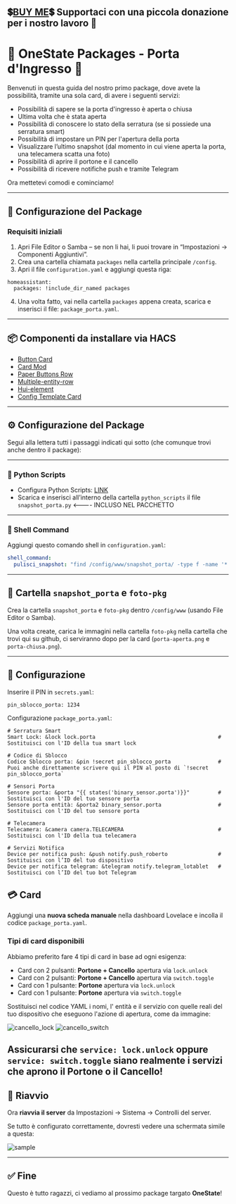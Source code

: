 ## 💲[BUY ME](https://stateforge.gumroad.com/l/PackagePortaIngresso?_gl=1*55npor*_ga*NjQxMDYzMS4xNzQ0NzE0NzIw*_ga_6LJN6D94N6*MTc0NDcxNDcxOS4xLjEuMTc0NDcxNTkzNi4wLjAuMA)💲 Supportaci con una piccola donazione per i nostro lavoro 🩷


# 🚪 OneState Packages - Porta d'Ingresso 🚪

Benvenuti in questa guida del nostro primo package, dove avete la possibilità, tramite una sola card, di avere i seguenti servizi:

- Possibilità di sapere se la porta d'ingresso è aperta o chiusa  
- Ultima volta che è stata aperta  
- Possibilità di conoscere lo stato della serratura (se si possiede una serratura smart)  
- Possibilità di impostare un PIN per l'apertura della porta  
- Visualizzare l’ultimo snapshot (dal momento in cui viene aperta la porta, una telecamera scatta una foto)  
- Possibilità di aprire il portone e il cancello  
- Possibilità di ricevere notifiche push e tramite Telegram  

Ora mettetevi comodi e cominciamo!

---

## 🔧 Configurazione del Package

### Requisiti iniziali

1. Apri File Editor o Samba – se non li hai, li puoi trovare in “Impostazioni → Componenti Aggiuntivi”.
2. Crea una cartella chiamata `packages` nella cartella principale `/config`.
3. Apri il file `configuration.yaml` e aggiungi questa riga:

```
homeassistant:
  packages: !include_dir_named packages
```

4. Una volta fatto, vai nella cartella `packages` appena creata, scarica e inserisci il file: `package_porta.yaml`.

---

## 📦 Componenti da installare via HACS

- [Button Card](https://github.com/custom-cards/button-card)
- [Card Mod](https://github.com/thomasloven/lovelace-card-mod) 
- [Paper Buttons Row](https://github.com/jcwillox/lovelace-paper-buttons-row)
- [Multiple-entity-row](https://github.com/benct/lovelace-multiple-entity-row)
- [Hui-element](https://github.com/thomasloven/lovelace-hui-element)
- [Config Template Card](https://github.com/iantrich/config-template-card)

---

## ⚙️ Configurazione del Package

Segui alla lettera tutti i passaggi indicati qui sotto (che comunque trovi anche dentro il package):

---

### 🐍 Python Scripts

- Configura Python Scripts: [LINK](https://www.home-assistant.io/integrations/python_script/)
- Scarica e inserisci all’interno della cartella `python_scripts` il file `snapshot_porta.py` <---- INCLUSO NEL PACCHETTO

---

### 🐚 Shell Command

Aggiungi questo comando shell in `configuration.yaml`:

```yaml
shell_command:
  pulisci_snapshot: "find /config/www/snapshot_porta/ -type f -name '*.jpg' -delete"
```

---


## 📁 Cartella `snapshot_porta` e `foto-pkg`

Crea la cartella `snapshot_porta` e `foto-pkg` dentro `/config/www` (usando File Editor o Samba).

Una volta create, carica le immagini nella cartella `foto-pkg` nella cartella che trovi qui su github, ci serviranno dopo per la card (`porta-aperta.png` e `porta-chiusa.png`).



---

## 🧠 Configurazione

Inserire il PIN in `secrets.yaml`:

```
pin_sblocco_porta: 1234
```
Configurazione `package_porta.yaml`: 
```
# Serratura Smart
Smart Lock: &lock lock.porta                                       # Sostituisci con l'ID della tua smart lock

# Codice di Sblocco
Codice Sblocco porta: &pin !secret pin_sblocco_porta               # Puoi anche direttamente scrivere qui il PIN al posto di `!secret pin_sblocco_porta`                           

# Sensori Porta
Sensore porta: &porta "{{ states('binary_sensor.porta')}}"         # Sostituisci con l'ID del tuo sensore porta
Sensore porta entità: &porta2 binary_sensor.porta                  # Sostituisci con l'ID del tuo sensore porta

# Telecamera
Telecamera: &camera camera.TELECAMERA                              # Sostituisci con l'ID della tua telecamera

# Servizi Notifica
Device per notifica push: &push notify.push_roberto                # Sostituisci con l’ID del tuo dispositivo
Device per notifica telegram: &telegram notify.telegram_lotablet   # Sostituisci con l’ID del tuo bot Telegram
```

## 💳 Card

Aggiungi una **nuova scheda manuale** nella dashboard Lovelace e incolla il codice `package_porta.yaml`.

### Tipi di card disponibili

Abbiamo preferito fare 4 tipi di card in base ad ogni esigenza:

- Card con 2 pulsanti: **Portone + Cancello** apertura via `lock.unlock`
- Card con 2 pulsanti: **Portone + Cancello** apertura via `switch.toggle` 
- Card con 1 pulsante: **Portone** apertura via `lock.unlock` 
- Card con 1 pulsante: **Portone** apertura via `switch.toggle`

Sostituisci nel codice YAML i nomi, l' entità e il servizio con quelle reali del tuo dispositivo che eseguono l'azione di apertura, come da immagine:

![cancello_lock](https://github.com/OneStatePackages/ha-package-porta-ingresso/blob/main/samples/cancello_lock.gif) 
![cancello_switch](https://github.com/OneStatePackages/ha-package-porta-ingresso/blob/main/samples/cancello_switch.gif)

Assicurarsi che `service: lock.unlock` oppure `service: switch.toggle` siano realmente i servizi che aprono il Portone o il Cancello!
---

## 🔄 Riavvio

Ora **riavvia il server** da Impostazioni → Sistema → Controlli del server.

Se tutto è configurato correttamente, dovresti vedere una schermata simile a questa:

![sample](https://github.com/OneStatePackages/ha-package-porta-ingresso/blob/main/samples/sample.gif)

---

## ✅ Fine

Questo è tutto ragazzi, ci vediamo al prossimo package targato **OneState**!
